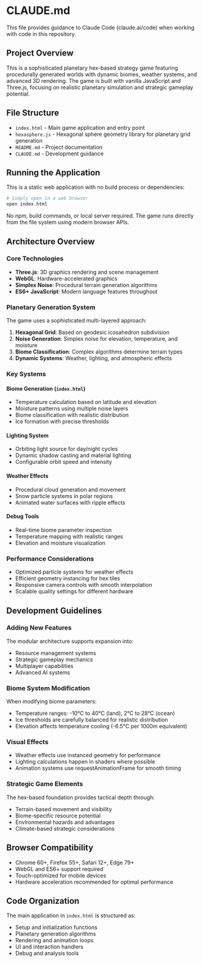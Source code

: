 # CLAUDE.md

This file provides guidance to Claude Code (claude.ai/code) when working with code in this repository.

## Project Overview

This is a sophisticated planetary hex-based strategy game featuring procedurally generated worlds with dynamic biomes, weather systems, and advanced 3D rendering. The game is built with vanilla JavaScript and Three.js, focusing on realistic planetary simulation and strategic gameplay potential.

## File Structure

- `index.html` - Main game application and entry point
- `hexasphere.js` - Hexagonal sphere geometry library for planetary grid generation
- `README.md` - Project documentation
- `CLAUDE.md` - Development guidance

## Running the Application

This is a static web application with no build process or dependencies:

```bash
# Simply open in a web browser
open index.html
```

No npm, build commands, or local server required. The game runs directly from the file system using modern browser APIs.

## Architecture Overview

### Core Technologies
- **Three.js**: 3D graphics rendering and scene management
- **WebGL**: Hardware-accelerated graphics
- **Simplex Noise**: Procedural terrain generation algorithms
- **ES6+ JavaScript**: Modern language features throughout

### Planetary Generation System
The game uses a sophisticated multi-layered approach:

1. **Hexagonal Grid**: Based on geodesic icosahedron subdivision
2. **Noise Generation**: Simplex noise for elevation, temperature, and moisture
3. **Biome Classification**: Complex algorithms determine terrain types
4. **Dynamic Systems**: Weather, lighting, and atmospheric effects

### Key Systems

#### Biome Generation (`index.html`)
- Temperature calculation based on latitude and elevation
- Moisture patterns using multiple noise layers
- Biome classification with realistic distribution
- Ice formation with precise thresholds

#### Lighting System
- Orbiting light source for day/night cycles
- Dynamic shadow casting and material lighting
- Configurable orbit speed and intensity

#### Weather Effects
- Procedural cloud generation and movement
- Snow particle systems in polar regions
- Animated water surfaces with ripple effects

#### Debug Tools
- Real-time biome parameter inspection
- Temperature mapping with realistic ranges
- Elevation and moisture visualization

### Performance Considerations
- Optimized particle systems for weather effects
- Efficient geometry instancing for hex tiles
- Responsive camera controls with smooth interpolation
- Scalable quality settings for different hardware

## Development Guidelines

### Adding New Features
The modular architecture supports expansion into:
- Resource management systems
- Strategic gameplay mechanics
- Multiplayer capabilities
- Advanced AI systems

### Biome System Modification
When modifying biome parameters:
- Temperature ranges: -10°C to 40°C (land), 2°C to 28°C (ocean)
- Ice thresholds are carefully balanced for realistic distribution
- Elevation affects temperature cooling (-6.5°C per 1000m equivalent)

### Visual Effects
- Weather effects use instanced geometry for performance
- Lighting calculations happen in shaders where possible
- Animation systems use requestAnimationFrame for smooth timing

### Strategic Game Elements
The hex-based foundation provides tactical depth through:
- Terrain-based movement and visibility
- Biome-specific resource potential
- Environmental hazards and advantages
- Climate-based strategic considerations

## Browser Compatibility
- Chrome 60+, Firefox 55+, Safari 12+, Edge 79+
- WebGL and ES6+ support required
- Touch-optimized for mobile devices
- Hardware acceleration recommended for optimal performance

## Code Organization
The main application in `index.html` is structured as:
- Setup and initialization functions
- Planetary generation algorithms
- Rendering and animation loops
- UI and interaction handlers
- Debug and analysis tools